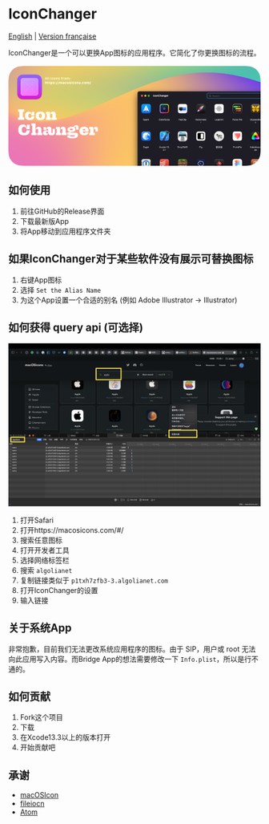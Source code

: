 # IconChanger

[English](./README.md) | [Version française](./README-fr.md)

IconChanger是一个可以更换App图标的应用程序。它简化了你更换图标的流程。
<br><br>
![](./Github/Github-Iconchanger.png)

## 如何使用

1. 前往GitHub的Release界面
2. 下载最新版App
3. 将App移动到应用程序文件夹

## 如果IconChanger对于某些软件没有展示可替换图标

1. 右键App图标
2. 选择 `Set the Alias Name`
3. 为这个App设置一个合适的别名 (例如 Adobe Illustrator -> Illustrator)


## 如何获得 query api (可选择)

![](./Github/Api.png)

1. 打开Safari
2. 打开https://macosicons.com/#/
3. 搜索任意图标
4. 打开开发者工具
5. 选择网络标签栏
6. 搜索 `algolianet`
7. 复制链接类似于 `p1txh7zfb3-3.algolianet.com`
8. 打开IconChanger的设置
9. 输入链接

## 关于系统App

非常抱歉，目前我们无法更改系统应用程序的图标。由于 SIP，用户或 root 无法向此应用写入内容。而Bridge App的想法需要修改一下 `Info.plist`，所以是行不通的。

## 如何贡献

1. Fork这个项目
2. 下载
3. 在Xcode13.3以上的版本打开
4. 开始贡献吧

## 承谢

* [macOSIcon](https://macosicons.com/#/)
* [fileiocn](https://github.com/mklement0/fileicon)
* [Atom](https://github.com/atomtoto)
